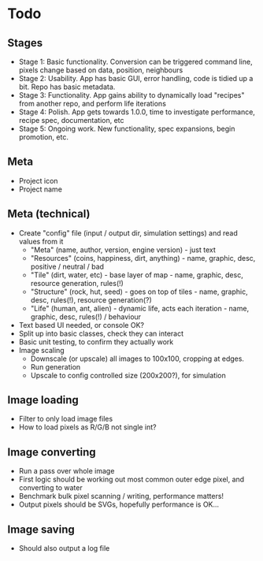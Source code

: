 # Todo

## Stages

* Stage 1: Basic functionality. Conversion can be triggered command line, pixels change based on data, position, neighbours
* Stage 2: Usability. App has basic GUI, error handling, code is tidied up a bit. Repo has basic metadata.
* Stage 3: Functionality. App gains ability to dynamically load "recipes" from another repo, and perform life iterations
* Stage 4: Polish. App gets towards 1.0.0, time to investigate performance, recipe spec, documentation, etc
* Stage 5: Ongoing work. New functionality, spec expansions, begin promotion, etc.

## Meta

* Project icon
* Project name

## Meta (technical)

* Create "config" file (input / output dir, simulation settings) and read values from it
  * "Meta" (name, author, version, engine version) - just text
  * "Resources" (coins, happiness, dirt, anything) - name, graphic, desc, positive / neutral / bad
  * "Tile" (dirt, water, etc) - base layer of map - name, graphic, desc, resource generation, rules(!)
  * "Structure" (rock, hut, seed) - goes on top of tiles - name, graphic, desc, rules(!), resource generation(?)
  * "Life" (human, ant, alien) - dynamic life, acts each iteration - name, graphic, desc, rules(!) / behaviour
* Text based UI needed, or console OK?
* Split up into basic classes, check they can interact
* Basic unit testing, to confirm they actually work
* Image scaling
  * Downscale (or upscale) all images to 100x100, cropping at edges.
  * Run generation
  * Upscale to config controlled size (200x200?), for simulation

## Image loading

* Filter to only load image files
* How to load pixels as R/G/B not single int?

## Image converting

* Run a pass over whole image
* First logic should be working out most common outer edge pixel, and converting to water
* Benchmark bulk pixel scanning / writing, performance matters!
* Output pixels should be SVGs, hopefully performance is OK...

## Image saving

* Should also output a log file